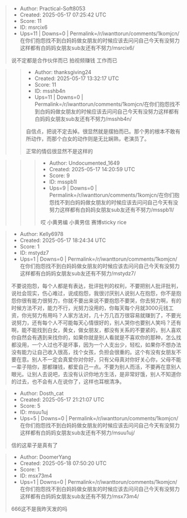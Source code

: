 > - Author: Practical-Soft8053
> - Created: 2025-05-17 07:25:42 UTC
> - Score: 11
> - ID: msrcix6
> - Ups=11 | Downs=0 | Permalink=/r/iwanttorun/comments/1komjcn/在你们抱怨找不到白妈妈做女朋友的时候应该去问问自己今天有没努力这样都有白妈妈女朋友sub友还有不努力/msrcix6/
>
> 说不定都是合作伙伴而已 拍视频赚钱 工作而已

>> - Author: thanksgiving24
>> - Created: 2025-05-17 13:32:17 UTC
>> - Score: 11
>> - ID: msshb4n
>> - Ups=11 | Downs=0 | Permalink=/r/iwanttorun/comments/1komjcn/在你们抱怨找不到白妈妈做女朋友的时候应该去问问自己今天有没努力这样都有白妈妈女朋友sub友还有不努力/msshb4n/
>>
>> 自信点，把说不定去掉。很显然就是摆拍而已。那个男的根本不敢有所动作，而那个白女的动作则是无比娴熟，老演员了。
>> 
>> 正常的情侣很显然不是这样的

>>> - Author: Undocumented_1649
>>> - Created: 2025-05-17 14:20:59 UTC
>>> - Score: 9
>>> - ID: msspb1l
>>> - Ups=9 | Downs=0 | Permalink=/r/iwanttorun/comments/1komjcn/在你们抱怨找不到白妈妈做女朋友的时候应该去问问自己今天有没努力这样都有白妈妈女朋友sub友还有不努力/msspb1l/
>>>
>>> 哎 小黄男编 小黄男信 赛博sticky rice

> - Author: Kelly6978
> - Created: 2025-05-17 18:24:34 UTC
> - Score: 1
> - ID: mstydz7
> - Ups=1 | Downs=0 | Permalink=/r/iwanttorun/comments/1komjcn/在你们抱怨找不到白妈妈做女朋友的时候应该去问问自己今天有没努力这样都有白妈妈女朋友sub友还有不努力/mstydz7/
>
> 不要说抱怨，每个人都是有表达，批评批判的权利，不要把别人批评批判，说社会现实，伤心难过，说成抱怨，我很讨厌别人说别人在抱怨，你不是抱怨你很有能力很努力，你就不要出来说不要抱怨不要哭，你去努力啊，有的时候方法不对，能力不行，光努力没用的，你每天每个月就3000元钱工资，你光努力有用吗？人家方法对，几十万几百万很容易就赚到了，不要光说努力，还有每个人不可能每天心情很好的，别人哭你也要别人笑吗？还有啊，能不能找到白女，黄女，做女朋友，都没有关系的不要紧的，别人喜欢你自然会有遇到来找你的，如果你就是别人看就是不喜欢你的那种，怎么找都没用，一个人过也不是坏事，因为一个人支出少，轻松，如果你不想办法没有能力让自己收入很高，找个女孩，负担会很重的。这个有没有女朋友不要在意。别人不一定会真爱你对你好，只有父母真对你好关心你，父母不能一辈子陪你，那都赚钱，都爱自己一点。不要为别人而活，不要再在意别人眼光。让别人去说吧，去没有认识你地方生活，是非常好饿，别人不知道你的过去，也不会有人在说你了，这样也耳根清净。

> - Author: Dosth_cat
> - Created: 2025-05-17 21:21:07 UTC
> - Score: 5
> - ID: msuu1uj
> - Ups=5 | Downs=0 | Permalink=/r/iwanttorun/comments/1komjcn/在你们抱怨找不到白妈妈做女朋友的时候应该去问问自己今天有没努力这样都有白妈妈女朋友sub友还有不努力/msuu1uj/
>
> 信的这辈子是真有了

> - Author: DoomerYang
> - Created: 2025-05-18 07:50:20 UTC
> - Score: 1
> - ID: msx73m4
> - Ups=1 | Downs=0 | Permalink=/r/iwanttorun/comments/1komjcn/在你们抱怨找不到白妈妈做女朋友的时候应该去问问自己今天有没努力这样都有白妈妈女朋友sub友还有不努力/msx73m4/
>
> 666这不是我昨天发的吗
